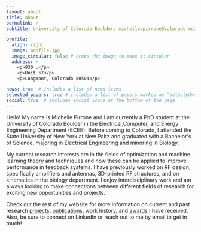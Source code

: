 ```yaml
---
layout: about
title: about
permalink: /
subtitle: University of Colorado Boulder. michelle.pirrone@colorado.edu

profile:
  align: right
  image: profile.jpg
  image_circular: false # crops the image to make it circular
  address: >
    <p>930 .</p>
    <p>Unit 57</p>
    <p>Longmont, Colorado 80504</p>

news: true  # includes a list of news items
selected_papers: true # includes a list of papers marked as "selected={true}"
social: true  # includes social icons at the bottom of the page
---
```

Hello! My name is Michelle Pirrone and I am currently a PhD student at the University of Colorado Boulder in the Electrical,Computer, and Energy Engineering Department (ECEE). Before coming to Colorado, I attended the State University of New York at New Paltz and graduated with a Bachelor's of Science, majoring in Electrical Engineering and minoring in Biology.

My current research interests are in the fields of optimization and machine learning theory and techniques and how these can be applied to improve performance in feedback systems. I have previously worked on RF design, specifically amplifiers and antennas, 3D-printed RF structures, and on kinematics in the biology department. I enjoy interdisciplinary work and am always looking to make connections between different fields of research for exciting new opportunities and projects. 


Check out the rest of my website for more information on current and past research [projects](/al-folio/projects/), [publications](/al-folio/publications/), work history, and [awards](/al-folio/awards/) I have received. Also, be sure to connect on LinkedIn or reach out to me by email to get in touch!

